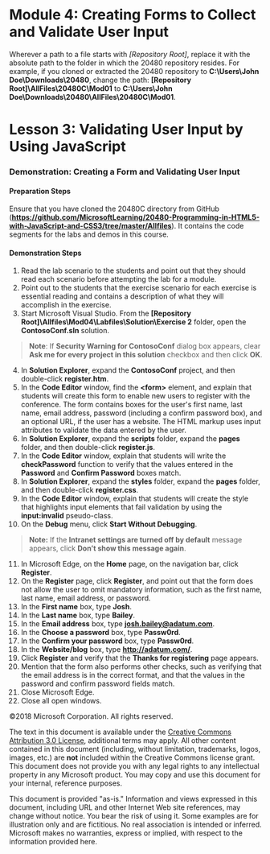 # Module 4: Creating Forms to Collect and Validate User Input

Wherever a path to a file starts with *[Repository Root]*, replace it with the absolute path to the folder in which the 20480 repository resides. For example, if you cloned or extracted the 20480 repository to **C:\Users\John Doe\Downloads\20480**, change the path: **[Repository Root]\AllFiles\20480C\Mod01** to **C:\Users\John Doe\Downloads\20480\AllFiles\20480C\Mod01**.

# Lesson 3: Validating User Input by Using JavaScript

### Demonstration: Creating a Form and Validating User Input

#### Preparation Steps 

Ensure that you have cloned the 20480C directory from GitHub (**https://github.com/MicrosoftLearning/20480-Programming-in-HTML5-with-JavaScript-and-CSS3/tree/master/Allfiles**). It contains the code segments for the labs and demos in this course.

#### Demonstration Steps

1.	Read the lab scenario to the students and point out that they should read each scenario before attempting the lab for a module.
2.	Point out to the students that the exercise scenario for each exercise is essential reading and contains a description of what they will accomplish in the exercise.
3.	Start Microsoft Visual Studio. From the **[Repository Root]\Allfiles\Mod04\Labfiles\Solution\Exercise 2** folder, open the **ContosoConf.sln** solution.
>**Note**: If **Security Warning for ContosoConf** dialog box appears, clear **Ask me for every project in this solution** checkbox and then click **OK**.
4.	In **Solution Explorer**, expand the **ContosoConf** project, and then double-click **register.htm**.
5.	In the **Code Editor** window, find the **&lt;form&gt;** element, and explain that students will create this form to enable new users to register with the conference. The form contains boxes for the user's first name, last name, email address, password (including a confirm password box), and an optional URL, if the user has a website. The HTML markup uses input attributes to validate the data entered by the user.
6.	In **Solution Explorer**, expand the **scripts** folder, expand the **pages** folder, and then double-click **register.js**.
7.	In the **Code Editor** window, explain that students will write the **checkPassword** function to verify that the values entered in the **Password** and **Confirm Password** boxes match.
8.	In **Solution Explorer**, expand the **styles** folder, expand the **pages** folder, and then double-click **register.css**.
9.	In the **Code Editor** window, explain that students will create the style that highlights input elements that fail validation by using the **input:invalid** pseudo-class.
10.	On the **Debug** menu, click **Start Without Debugging**.

>**Note:** If the **Intranet settings are turned off by default** message appears, click **Don’t show this message again**.

11.	In Microsoft Edge, on the **Home** page, on the navigation bar, click **Register**.
12.	On the **Register** page, click **Register**, and point out that the form does not allow the user to omit mandatory information, such as the first name, last name, email address, or password.
13.	In the **First name** box, type **Josh**.
14.	In the **Last name** box, type **Bailey**.
15.	In the **Email address** box, type **josh.bailey@adatum.com**.
16.	In the **Choose a password** box, type **Passw0rd**.
17.	In the **Confirm your password** box, type **Passw0rd**.
18.	In the **Website/blog** box, type **http://adatum.com/**.
19.	Click **Register** and verify that the **Thanks for registering** page appears.
20.	Mention that the form also performs other checks, such as verifying that the email address is in the correct format, and that the values in the password and confirm password fields match.
21.	Close Microsoft Edge.
22. Close all open windows.

©2018 Microsoft Corporation. All rights reserved.

The text in this document is available under the  [Creative Commons Attribution 3.0 License](https://creativecommons.org/licenses/by/3.0/legalcode), additional terms may apply. All other content contained in this document (including, without limitation, trademarks, logos, images, etc.) are  **not**  included within the Creative Commons license grant. This document does not provide you with any legal rights to any intellectual property in any Microsoft product. You may copy and use this document for your internal, reference purposes.

This document is provided &quot;as-is.&quot; Information and views expressed in this document, including URL and other Internet Web site references, may change without notice. You bear the risk of using it. Some examples are for illustration only and are fictitious. No real association is intended or inferred. Microsoft makes no warranties, express or implied, with respect to the information provided here.
